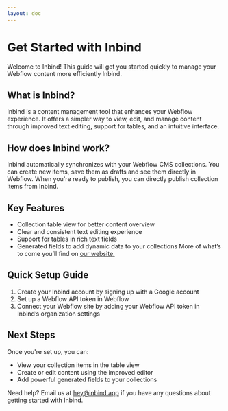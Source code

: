 ```yaml
---
layout: doc
---
```


# Get Started with Inbind
Welcome to Inbind! This guide will get you started quickly to manage your Webflow content more efficiently Inbind.

## What is Inbind?

Inbind is a content management tool that enhances your Webflow experience. It offers a simpler way to view, edit, and manage content through improved text editing, support for tables, and an intuitive interface.

## How does Inbind work?
Inbind automatically synchronizes with your Webflow CMS collections. You can create new items, save them as drafts and see them directly in Webflow. When you're ready to publish, you can directly publish collection items from Inbind.

## Key Features

- Collection table view for better content overview
- Clear and consistent text editing experience
- Support for tables in rich text fields
- Generated fields to add dynamic data to your collections
More of what’s to come you’ll find on [our website.](https://inbind.app/)

## Quick Setup Guide

1. Create your Inbind account by signing up with a Google account
2. Set up a Webflow API token in Webflow
3. Connect your Webflow site by adding your Webflow API token in Inbind’s organization settings


## Next Steps

Once you're set up, you can:

- View your collection items in the table view
- Create or edit content using the improved editor
- Add powerful generated fields to your collections

Need help? Email us at [hey@inbind.app](mailto:hey@inbind.app) if you have any questions about getting started with Inbind.